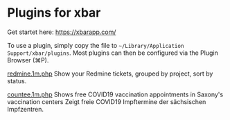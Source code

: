 # Plugins for xbar

Get startet here: https://xbarapp.com/

To use a plugin, simply copy the file to `~/Library/Application Support/xbar/plugins`. Most plugins can then be configured via the Plugin Browser (⌘P).

[redmine.1m.php](redmine.1m.php) Show your Redmine tickets, grouped by project, sort by status.

[countee.1m.php](countee.1m.php)
Shows free COVID19 vaccination appointments in Saxony's vaccination centers
Zeigt freie COVID19 Impftermine der sächsischen Impfzentren.
